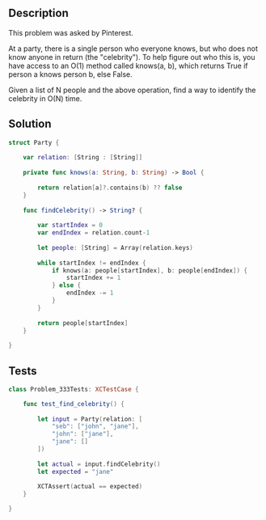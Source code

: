 ## Description

This problem was asked by Pinterest.

At a party, there is a single person who everyone knows, but who does not know anyone in return (the "celebrity"). To help figure out who this is, you have access to an O(1) method called knows(a, b), which returns True if person a knows person b, else False.

Given a list of N people and the above operation, find a way to identify the celebrity in O(N) time.

## Solution

```swift
struct Party {
    
    var relation: [String : [String]]
    
    private func knows(a: String, b: String) -> Bool {
        
        return relation[a]?.contains(b) ?? false
    }
    
    func findCelebrity() -> String? {
        
        var startIndex = 0
        var endIndex = relation.count-1
        
        let people: [String] = Array(relation.keys)
        
        while startIndex != endIndex {
            if knows(a: people[startIndex], b: people[endIndex]) {
                startIndex += 1
            } else {
                endIndex -= 1
            }
        }
        
        return people[startIndex]
    }
    
}
```

## Tests

```swift
class Problem_333Tests: XCTestCase {

    func test_find_celebrity() {
        
        let input = Party(relation: [
            "seb": ["john", "jane"],
            "john": ["jane"],
            "jane": []
        ])
        
        let actual = input.findCelebrity()
        let expected = "jane"
        
        XCTAssert(actual == expected)
    }

}
```